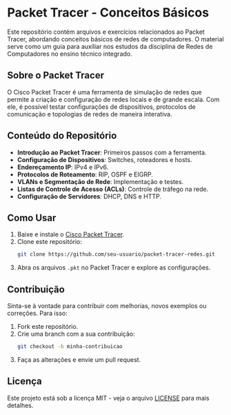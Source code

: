 # Packet Tracer - Conceitos Básicos

Este repositório contém arquivos e exercícios relacionados ao Packet Tracer, abordando conceitos básicos de redes de computadores. O material serve como um guia para auxiliar nos estudos da disciplina de Redes de Computadores no ensino técnico integrado.

## Sobre o Packet Tracer

O Cisco Packet Tracer é uma ferramenta de simulação de redes que permite a criação e configuração de redes locais e de grande escala. Com ele, é possível testar configurações de dispositivos, protocolos de comunicação e topologias de redes de maneira interativa.

## Conteúdo do Repositório

- **Introdução ao Packet Tracer**: Primeiros passos com a ferramenta.
- **Configuração de Dispositivos**: Switches, roteadores e hosts.
- **Endereçamento IP**: IPv4 e IPv6.
- **Protocolos de Roteamento**: RIP, OSPF e EIGRP.
- **VLANs e Segmentação de Rede**: Implementação e testes.
- **Listas de Controle de Acesso (ACLs)**: Controle de tráfego na rede.
- **Configuração de Servidores**: DHCP, DNS e HTTP.

## Como Usar

1. Baixe e instale o [Cisco Packet Tracer](https://www.netacad.com/courses/packet-tracer).
2. Clone este repositório:
   ```bash
   git clone https://github.com/seu-usuario/packet-tracer-redes.git
   ```
3. Abra os arquivos `.pkt` no Packet Tracer e explore as configurações.

## Contribuição

Sinta-se à vontade para contribuir com melhorias, novos exemplos ou correções. Para isso:

1. Fork este repositório.
2. Crie uma branch com a sua contribuição:
   ```bash
   git checkout -b minha-contribuicao
   ```
3. Faça as alterações e envie um pull request.

## Licença

Este projeto está sob a licença MIT - veja o arquivo [LICENSE](LICENSE) para mais detalhes.

